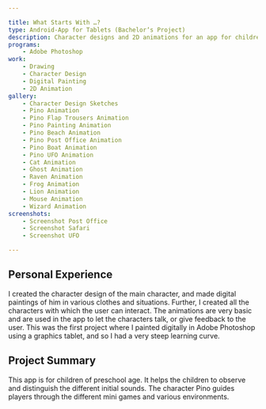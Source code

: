 ```yaml
---

title: What Starts With …?
type: Android-App for Tablets (Bachelorʼs Project)
description: Character designs and 2D animations for an app for children of preschool age.
programs:
    - Adobe Photoshop
work:
    - Drawing
    - Character Design
    - Digital Painting
    - 2D Animation
gallery:
    - Character Design Sketches
    - Pino Animation
    - Pino Flap Trousers Animation
    - Pino Painting Animation
    - Pino Beach Animation
    - Pino Post Office Animation
    - Pino Boat Animation
    - Pino UFO Animation
    - Cat Animation
    - Ghost Animation
    - Raven Animation
    - Frog Animation
    - Lion Animation
    - Mouse Animation
    - Wizard Animation
screenshots:
    - Screenshot Post Office
    - Screenshot Safari
    - Screenshot UFO

---
```


## Personal Experience
I created the character design of the main character, and made digital paintings of him in various clothes and 
situations. Further, I created all the characters with which the user can interact. The animations are very basic and 
are used in the app to let the characters talk, or give feedback to the user. This was the first project where I painted 
digitally in Adobe Photoshop using a graphics tablet, and so I had a very steep learning curve.

## Project Summary
This app is for children of preschool age. It helps the children to observe and distinguish the different initial 
sounds. The character Pino guides players through the different mini games and various environments.
